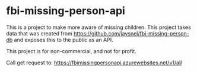 # fbi-missing-person-api

This is a project to make more aware of missing children. This project takes data that was created from https://github.com/jaysnel/fbi-missing-person-db and exposes this to the public as an API.

This project is for non-commercial, and not for profit.

Call get request to:
https://fbimissingpersonapi.azurewebsites.net/v1/all
